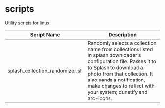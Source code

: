 # scripts
Utility scripts for linux.


| Script Name | Description |
| ------------- | ------------- |
| splash_collection_randomizer.sh | Randomly selects a collection name from collections listed in splash downloader's configuration file. Passes it to to Splash to download a photo from that collection. It also sends a notification, make changes to reflect with your system; dunstify and arc-icons. |
